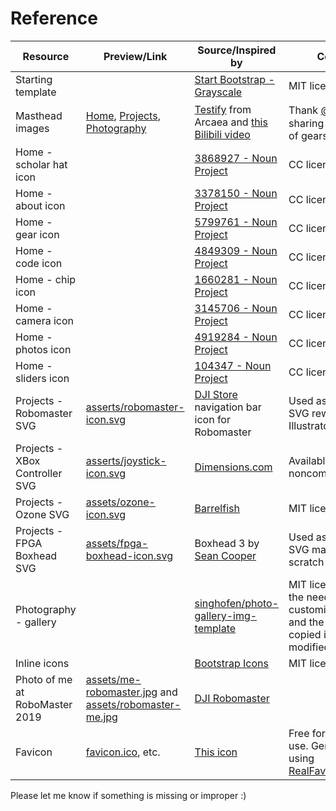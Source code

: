 Reference
=========

| Resource                       | Preview/Link                                                                                                            | Source/Inspired by                                                                                                                        | Comment                                                                                                   |
|--------------------------------|-------------------------------------------------------------------------------------------------------------------------|-------------------------------------------------------------------------------------------------------------------------------------------|-----------------------------------------------------------------------------------------------------------|
| Starting template              |                                                                                                                         | [Start Bootstrap - Grayscale](https://github.com/StartBootstrap/startbootstrap-grayscale)                                                 | MIT license                                                                                               |
| Masthead images                | [Home](assets/masthead-normal.jpg), [Projects](assets/masthead-wireframe.jpg), [Photography](assets/masthead-color.jpg) | [Testify](https://www.youtube.com/watch?v=xkUN_9HFNPg) from Arcaea and [this Bilibili video](https://www.bilibili.com/video/BV1TS4y1W7sX) | Thank [@落琳雪泪](https://space.bilibili.com/36263054) for sharing the 2D masks of gears!                     |
| Home - scholar hat icon        |                                                                                                                         | [3868927 - Noun Project](https://thenounproject.com/icon/scholar-hat-3868927/)                                                            | CC license                                                                                                |
| Home - about icon              |                                                                                                                         | [3378150 - Noun Project](https://thenounproject.com/icon/about-3378150/)                                                                  | CC license                                                                                                |
| Home - gear icon               |                                                                                                                         | [5799761 - Noun Project](https://thenounproject.com/icon/gear-5799761/)                                                                   | CC license                                                                                                |
| Home - code icon               |                                                                                                                         | [4849309 - Noun Project](https://thenounproject.com/icon/code-4849309/)                                                                   | CC license                                                                                                |
| Home - chip icon               |                                                                                                                         | [1660281 - Noun Project](https://thenounproject.com/icon/chip-1660281/)                                                                   | CC license                                                                                                |
| Home - camera icon             |                                                                                                                         | [3145706 - Noun Project](https://thenounproject.com/icon/camera-3145706/)                                                                 | CC license                                                                                                |
| Home - photos icon             |                                                                                                                         | [4919284 - Noun Project](https://thenounproject.com/icon/photos-4919284/)                                                                 | CC license                                                                                                |
| Home - sliders icon            |                                                                                                                         | [104347 - Noun Project](https://thenounproject.com/icon/sliders-104347/)                                                                  | CC license                                                                                                |
| Projects - Robomaster SVG      | [asserts/robomaster-icon.svg](asserts/robomaster-icon.svg)                                                              | [DJI Store](https://www.djistore.cr/robomaster/) navigation bar icon for Robomaster                                                       | Used as reference. SVG reworked in Illustrator.                                                           |
| Projects - XBox Controller SVG | [asserts/joystick-icon.svg](asserts/joystick-icon.svg)                                                                  | [Dimensions.com](https://www.dimensions.com/element/xbox-one-controller)                                                                  | Available for noncommercial use.                                                                          |
| Projects - Ozone SVG           | [assets/ozone-icon.svg](assets/ozone-icon.svg)                                                                          | [Barrelfish](https://barrelfish.org)                                                                                                      | MIT license                                                                                               |
| Projects - FPGA Boxhead SVG    | [assets/fpga-boxhead-icon.svg](assets/fpga-boxhead-icon.svg)                                                            | Boxhead 3 by [Sean Cooper](https://www.kongregate.com/accounts/SeanCooper)                                                                | Used as reference. SVG made from scratch in Illustrator.                                                  |
| Photography - gallery          |                                                                                                                         | [singhofen/photo-gallery-img-template](https://github.com/singhofen/photo-gallery-img-template)                                           | MIT license. Due to the need of customization, the JS and the SCSS are copied into src and modified.      |
| Inline icons                   |                                                                                                                         | [Bootstrap Icons](https://icons.getbootstrap.com)                                                                                         | MIT license                                                                                               |
| Photo of me at RoboMaster 2019 | [assets/me-robomaster.jpg](assets/me-robomaster.jpg) and [assets/robomaster-me.jpg](assets/robomaster-me.jpg)           | [DJI Robomaster](https://www.robomaster.com/zh-CN/resource/image)                                                                         |                                                                                                           |
| Favicon                        | [favicon.ico](favicon.ico), etc.                                                                                        | [This icon](https://www.shareicon.net/media-logo-atom-social-878800)                                                                      | Free for commercial use. Generate assets using [RealFaviconGenerator](https://realfavicongenerator.net/#) |

Please let me know if something is missing or improper :)
